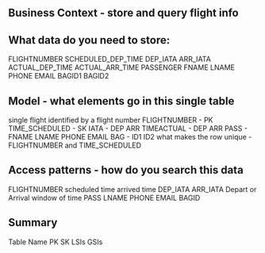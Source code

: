 ## Business Context - store and query flight info

## What data do you need to store:
  FLIGHTNUMBER
  SCHEDULED_DEP_TIME
  DEP_IATA
  ARR_IATA
  ACTUAL_DEP_TIME
  ACTUAL_ARR_TIME
  PASSENGER FNAME 
    LNAME 
    PHONE 
    EMAIL 
    BAGID1 
    BAGID2

## Model - what elements go in this single table
single flight identified by a flight number
  FLIGHTNUMBER - PK
  TIME_SCHEDULED - SK
    IATA - DEP ARR
    TIMEACTUAL - DEP ARR
    PASS - FNAME LNAME PHONE EMAIL
    BAG - ID1 ID2
what makes the row unique - FLIGHTNUMBER and TIME_SCHEDULED

## Access patterns - how do you search this data
  FLIGHTNUMBER
scheduled time
arrived time
  DEP_IATA
  ARR_IATA
  Depart or Arrival window of time
  PASS LNAME PHONE EMAIL
  BAGID

## Summary
Table Name
PK
SK
LSIs
GSIs

 
